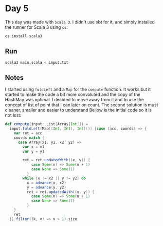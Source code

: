 # Day 5

This day was made with `Scala 3`. I didn't use sbt for it, and simply installed the runner for Scala 3 using `cs`:

```bash
cs install scala3
```

## Run

```bash
scala3 main.scala < input.txt
```

## Notes

I started using `foldLeft` and a `Map` for the `compute` function. It works but it started to make the code a bit more convoluted and the copy of the HashMap was optimal. I decided to move away from it and to use the concept of list of point that I can later on count. The second solution is must cleaner, smaller and easier to understand
Bellow is the initial code so it is not lost:

```scala
def compute(input: List[Array[Int]]) =
  input.foldLeft(Map[(Int, Int), Int]()) {case (acc, coords) => {
    var ret = acc
    coords match {
      case Array(x1, y1, x2, y2) =>
        var x = x1
        var y = y1

        ret = ret.updatedWith((x, y)) {
            case Some(n) => Some(n + 1)
            case None => Some(1)
          }
        while (x != x2 || y != y2) do
          x = advance(x, x2)
          y = advance(y, y2)
          ret = ret.updatedWith((x, y)) {
            case Some(n) => Some(n + 1)
            case None => Some(1)
          }
    }
    ret
  }}.filter((k, v) => v > 1).size
```
